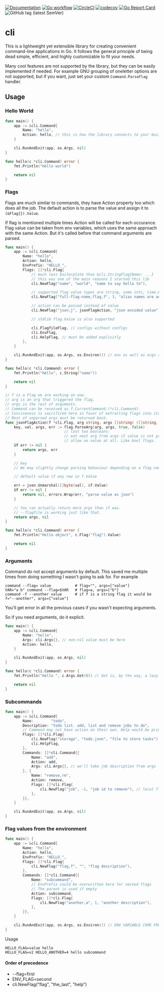 [![Documentation](https://pkg.go.dev/badge/nikand.dev/go/cli)](https://pkg.go.dev/nikand.dev/go/cli?tab=doc)
[![Go workflow](https://github.com/nikandfor/cli/actions/workflows/go.yml/badge.svg)](https://github.com/nikandfor/cli/actions/workflows/go.yml)
[![CircleCI](https://circleci.com/gh/nikandfor/cli.svg?style=svg)](https://circleci.com/gh/nikandfor/cli)
[![codecov](https://codecov.io/gh/nikandfor/cli/branch/master/graph/badge.svg)](https://codecov.io/gh/nikandfor/cli)
[![Go Report Card](https://goreportcard.com/badge/nikand.dev/go/cli)](https://goreportcard.com/report/nikand.dev/go/cli)
![GitHub tag (latest SemVer)](https://img.shields.io/github/v/tag/nikandfor/cli?sort=semver)

# cli
This is a lightweight yet extensible library for creating convenient command-line applications in Go.
It follows the general principle of being dead simple, efficient, and highly customizable to fit your needs.

Many cool features are not supported by the library, but they can be easily implemented if needed.
For example GNU grouping of oneletter options are not supported, but if you want, just set your custom `Command.ParseFlag` handler.

## Usage

### Hello World

```go
func main() {
    app := &cli.Command{
        Name: "hello",
        Action: hello, // this is how the library connects to your business logic
    }

    cli.RunAndExit(app, os.Args, nil)
}

func hello(c *cli.Command) error {
    fmt.Println("Hello world")

    return nil
}
```

### Flags

Flags are much similar to commands, they have Action property too which does all the job.
The default action is to parse the value and assign it to `(&Flag{}).Value`.

If flag is mentioned multiple times Action will be called for each occurance.
Flag value can be taken from env variables, which uses the same approach with the same Action.
But it's called before that command arguments are parsed.

```go
func main() {
    app := &cli.Command{
        Name: "hello",
        Action: hello,
        EnvPrefix: "HELLO_",
        Flags: []*cli.Flag{
            // much less boilerplate than &cli.StringFlag{Name: ...}
            // this was one of the main reasons I started this lib
            cli.NewFlag("name", "world", "name to say hello to"),

            // supported flag value types are string, some ints, time.Duration
            cli.NewFlag("full-flag-name,flag,f", 3, "alias names are added with comma"),

            // action can be passed instead of value
            cli.NewFlag("json,j", jsonFlagAction, "json encoded value"),

            // stdlib flag.Value is also supported

            cli.FlagfileFlag, // configs without configs
            cli.EnvFlag,
            cli.HelpFlag, // must be added explicitly
        },
    }

    cli.RunAndExit(app, os.Args, os.Environ()) // env as well as args are passed here
}

func hello(c *cli.Command) error {
    fmt.Println("Hello", c.String("name"))

    return nil
}

// f is a Flag we are working on now.
// arg is an arg that triggered the flag.
// args is the rest of arguments.
// Command can be received as f.CurrentCommand.(*cli.Command).
// Conciseness is sacrificed here in favor of extracting flags into its own package.
// Rest of unparsed args must be returned back.
func jsonFlagAction(f *cli.Flag, arg string, args []string) ([]string, error) {
    key, val, args, err := flag.ParseArg(arg, args, true, false)
                           // last two booleans:
                           // eat next arg from args if value is not present in arg
                           // allow no value at all. Like bool flags.
    if err != nil {
        return args, err
    }

    // key
    // We may slightly change parsing behaviour depending on a flag name was used.

    // default value if any now in f.Value

    err = json.Unmarshal([]byte(val), &f.Value)
    if err != nil {
        return nil, errors.Wrap(err, "parse value as json")
    }

    // You can actually return more args than if was.
    // --flagfile is working just like that.
    return args, nil
}

func hello(c *cli.Command) error {
    fmt.Println("Hello object", c.Flag("flag").Value)

    return nil
}
```

### Arguments

Command do not accept arguments by default. This saved me multiple times from doing something I wasn't going to ask for.
For example
```
command --flag= value           # flag="", args=["value"]
VAR="a b" command --flag=$VAR   # flag=a, args=["b"]
command -f --another value      # if f is a string flag it would be f="--another", args=["value"]
```
You'll get error in all the previous cases if you wasn't expecting arguments.

So if you need arguments, do it explicit.

```go
func main() {
    app := &cli.Command{
        Name: "hello",
        Args: cli.Args{}, // non-nil value must be here
        Action: hello,
    }

    cli.RunAndExit(app, os.Args, nil)
}

func hello(c *cli.Command) error {
    fmt.Println("Hello ", c.Args.Get(0)) // Get is, by the way, a lazy c.Args[0] if you don't want to check for len(c.Args)

    return nil
}
```

### Subcommands

```go
func main() {
    app := &cli.Command{
        Name:        "todo",
        Description: "todo list. add, list and remove jobs to do",
        // Command may not have action on their own. Help would be printed by default.
        Flags: []*cli.Flag{
            cli.NewFlag("storage", "todo.json", "file to store tasks"), // global flag
            cli.HelpFlag,
        },
        Commands: []*cli.Command{{
            Name: "add",
            Action: add,
            Args: cli.Args{}, // we'll take job description from args
        }, {
            Name: "remove,rm",
            Action: remove,
            Flags: []*cli.Flag{
                cli.NewFlag("job", -1, "job id to remove"), // local flag
            },
        }},
    }

    cli.RunAndExit(app, os.Args, nil)
}
```

### Flag values from the environment

```go
func main() {
    app := &cli.Command{
        Name: "hello",
        Action: hello,
        EnvPrefix: "HELLO_",
        Flags: []*cli.Flag{
            cli.NewFlag("flag,f", "", "flag description"),
        },
        Commands: []*cli.Command{{
            Name: "subcommand",
            // EnvPrefix could be overwritten here for nested flags
            // The parent is used if empty
            Action: subcommand,
            Flags: []*cli.Flag{
                cli.NewFlag("another,a", 1, "another description"),
            },
        }},
    }

    cli.RunAndExit(app, os.Args, os.Environ()) // ENV VARIABLE COME FROM HERE, not from os package. Explicitness.
}
```
Usage
```
HELLO_FLAG=value hello
HELLO_FLAG=v2 HELLO_ANOTHER=4 hello subcommand
```

#### Order of precedence

* --flag=first
* ENV_FLAG=second
* cli.NewFlag("flag", "the_last", "help")
